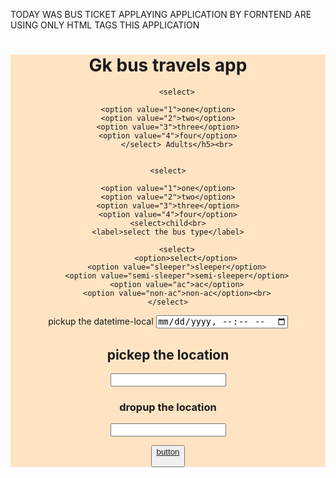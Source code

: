 TODAY WAS BUS TICKET APPLAYING APPLICATION
BY FORNTEND ARE USING ONLY HTML TAGS THIS APPLICATION
<!DOCTYPE html>
<html lang="en">
<head>
    <meta charset="UTF-8">
    <meta name="viewport" content="width=device-width, initial-scale=1.0">
    <title>Bus application</title>
</head>
<body>
    <form  style ="background-color: bisque;"   align="center">

   <h1 >Gk bus travels app</h1>
    
        <select>
   
    <option value="1">one</option>
    <option value="2">two</option>
    <option value="3">three</option>
    <option value="4">four</option>
        </select> Adults</h5><br>
    

    <select>
   
    <option value="1">one</option>
    <option value="2">two</option>
    <option value="3">three</option>
    <option value="4">four</option>
    <select>child<br>
    <label>select the bus type</label>
    
        <select>
            <option>select</option>
        <option value="sleeper">sleeper</option>
        <option value="semi-sleeper">semi-sleeper</option>
        <option value="ac">ac</option>
        <option value="non-ac">non-ac</option><br>
    </select>
    

    

<label>pickup the datetime-local </label>
<input type="datetime-local" name="pickupdatetime" placeholder="pickup date and time" required><br>

<h2 display:inline >pickep the location  </h2>
<input type = "search" list ="mylist" /> 
<datalist   id = "mylist" >
<option>hyd</option>
<option>goa</option>     
<option>chennai</option>
<option >ongole</option>
<option>delhi</option>
<option>mumbai</option>
</datalist><br>


<h3>dropup the location</h3>

<input type = "search" list ="mylist" /> 
<datalist   id = "mylist" >
<option>hyd</option>
<option>goa</option>     
<option>chennai</option>
<option >ongole</option>
<option>delhi</option>
<option>mumbai</option><br>
</datalist><br>



<a href="./com.html" ><button style="color: blue;"  >button</a>
